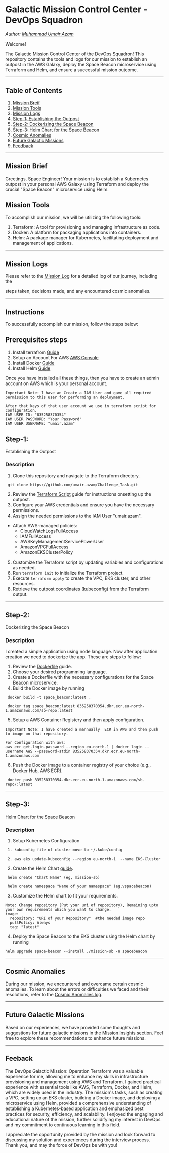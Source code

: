 # Galactic Mission Control Center - DevOps Squadron
*Author: [Muhammad Umair Azam](https://www.linkedin.com/in/umairdevops1/)*

Welcome!

The Galactic Mission Control Center of the DevOps Squadron! This repository contains the tools and logs for our mission to establish an outpost in the AWS Galaxy, deploy the Space Beacon microservice using Terraform and Helm, and ensure a successful mission outcome.

---

## Table of Contents

1. [Mission Breif](#mission-brief)
2. [Mission Tools](#mission-tools)
3. [Mission Logs](#mission-logs)
4. [Step-1: Establishing the Outpost](#Step-1)
5. [Step-2: Dockerizing the Space Beacon](#Step-2)
6. [Step-3: Helm Chart for the Space Beacon](#Step-3)
7. [Cosmic Anomalies]()
8. [Future Galactic Missions]()
9. [Feedback](#feedback)

---

## Mission Brief

Greetings, Space Engineer! Your mission is to establish a Kubernetes outpost in your personal AWS  Galaxy using Terraform and deploy the  crucial "Space Beacon" microservice using Helm.

## Mission Tools

To accomplish our mission, we will be utilizing the following tools:

1. Terraform: A tool for provisioning and managing infrastructure as code.
2. Docker: A platform for packaging applications into containers.
3. Helm: A package manager for Kubernetes, facilitating deployment and management of applications.

---

## Mission Logs

Please refer to the [Mission Log](Mission-Logs.md) for a detailed log of our journey, including the 

steps taken, decisions made, and any encountered cosmic anomalies.

---

## Instructions

To successfully accomplish our mission, follow the steps below:

## Prerequisites steps

1. Install terrafrom [Guide](https://developer.hashicorp.com/terraform/tutorials/aws-get-started/install-cli)
2. Setup an Account For AWS [AWS Console](https://aws.amazon.com/console/)
3. Install Docker [Guide](https://docs.docker.com/engine/install/)
4. Install Helm [Guide](https://helm.sh/docs/intro/install/)

Once you have installed all these things, then you have to create an admin account on AWS which is your personal account. 
```
Important Note: I have an Create a IAM User and gave all required permissiom to this user for performing an deployment.

After that keys of that user account we use in terraform script for configuration.
IAM USER ID: "835258370354"
IAM USER PASSWORD: "Your Password"
IAM USER USERNAME: "umair.azam"
```
## Step-1: 

Establishing the Outpost

### Description

1. Clone this repository and navigate to the Terraform directory.
```
 git clone https://github.com/umair-azam/Challenge_Task.git
```
2. Review the [Terraform Script](https://registry.terraform.io/providers/hashicorp/aws/latest/docs/resources/eks_cluster/) guide for instructions onsetting up the outpost.
3. Configure your AWS credentials and ensure you have the necessary permissions.
4. Assign the needed permissions to the IAM User "umair.azam". 

- Attach AWS-managed policies:
    - CloudWatchLogsFullAccess
    - IAMFullAccess
    - AWSKeyManagementServicePowerUser
    - AmazonVPCFullAccess
    - AmazonEKSClusterPolicy
5. Customize the Terraform script by updating variables and configurations as needed.
6. Run ```terraform init``` to initialize  the Terraform project.
7. Execute ```terraform apply``` to create the VPC, EKS cluster, and other resources.
8. Retrieve the outpost coordinates (kubeconfig) from the Terraform output.


---


## Step-2: 

Dockerizing the Space Beacon

### Description

I created a simple application using node language. Now after application creation we need to dockerize the app. These are steps to follow:

1. Review the [Dockerfile](https://github.com/umair-azam/Challenge_Task/blob/master/App/Dockerfile) guide.
2. Choose your desired programming language.
3. Create a Dockerfile with the necessary configurations for the Space Beacon microservice.
4. Build the Docker image by running
```
 docker build -t space_beacon:latest .

 docker tag space_beacon:latest 835258370354.dkr.ecr.eu-north-1.amazonaws.com/sb-repo:latest
```
5. Setup a AWS Container Registery and then apply configuration.
```
Important Note: I have created a mannually  ECR in AWS and then push to image on that repository.

For Configuration with aws:
aws ecr get-login-password --region eu-north-1 | docker login --username AWS --password-stdin 835258370354.dkr.ecr.eu-north-1.amazonaws.com
```
6. Push the Docker image to a container registry of your choice (e.g., Docker Hub, AWS ECR).
```
 docker push 835258370354.dkr.ecr.eu-north-1.amazonaws.com/sb-repo/:latest
```
--- 


## Step-3: 

Helm Chart for the Space Beacon

### Description


1. Setup Kubernetes Configuration
```
 1. kubconfig file of cluster move to ~/.kube/config

 2. aws eks update-kubeconfig --region eu-north-1  --name EKS-Cluster
```
2. Create the Helm Chart [guide](https://helm.sh/docs/helm/helm_create/).
```
 helm create "Chart Name" (eg, mission-sb)

 helm create namespace "Name of your namespace" (eg,vspacebeacon)
```
3. Customize the Helm chart to fit your requirements.
```
Note: Change repository (Put your uri of repository), Remaining upto your own requirements which you want to change.
image:
  repository: "URI of your Repository"  #the needed image repo
  pullPolicy: Always
  tag: "latest"
```
4. Deploy the Space Beacon to the EKS cluster using the Helm chart by running
```
helm upgrade space-beacon --install ./mission-sb -n spacebeacon
```

---
## Cosmic Anomalies
During our mission, we encountered and overcame certain cosmic anomalies. To learn about the errors or difficulties we faced and their resolutions, 
refer to the [Cosmic Anomalies log](Mission-Logs.md).

---

## Future Galactic Missions
Based on our experiences, we have provided some thoughts and suggestions for future galactic missions in the [Mission Insights section](Mission-Logs.md). 
Feel free to explore these recommendations to enhance future missions.

---
## Feeback
The DevOps Galactic Mission: Operation Terraform was a valuable experience for me, allowing me to enhance my skills in infrastructure provisioning and management using AWS and Terraform. I gained practical experience with essential tools like AWS, Terraform, Docker, and Helm, which are widely used in the industry. The mission's tasks, such as creating a VPC, setting up an EKS cluster, building a Docker image, and deploying a microservice using Helm, provided a comprehensive understanding of establishing a Kubernetes-based application and emphasized best practices for security, efficiency, and scalability. I enjoyed the engaging and educational nature of the mission, further solidifying my interest in DevOps and my commitment to continuous learning in this field.

I appreciate the opportunity provided by the mission and look forward to discussing my solution and experiences during the interview process. Thank you, and may the force of DevOps be with you!
